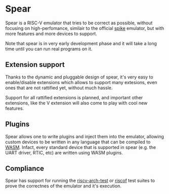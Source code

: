# Spear

Spear is a RISC-V emulator that tries to be correct as possible, without focusing on
high-perfomance, similair to the official [spike] emulator, but with more features
and more devices to support.

Note that spear is in very early development phase and it will take a long time until you
can run real programs on it.

## Extension support

Thanks to the dynamic and pluggable design of spear, it's very easy to enable/disable
extensions which allows to support many extesions, even ones that are not rattified yet, without
much hassle.

Support for all rattified extensions is planned, and important other extensions, like the V
extension will also come to play with cool new features.

## Plugins

Spear allows one to write plugins and inject them into the emulator, allowing custom devices to be
written in any language that can be compiled to [WASM]. Infact, every standard device that is
supported in spear (e.g. the UART driver, RTIC, etc) are written using WASM plugins.

## Compliance

Spear has support for running the [riscv-arch-test] or [riscof] test suites to prove the correctnes
of the emulator and it's execution.


[spike]: https://github.com/riscv/riscv-isa-sim
[WASM]: https://webassembly.org/
[riscv-arch-test]: https://github.com/riscv/riscv-arch-test
[riscof]: https://gitlab.com/incoresemi/riscof/
